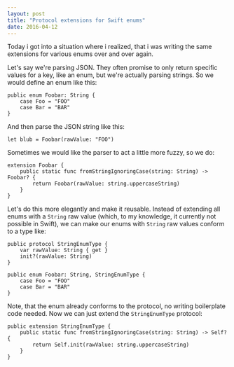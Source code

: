 ```yaml
---
layout: post
title: "Protocol extensions for Swift enums"
date: 2016-04-12
---
```


Today i got into a situation where i realized, that i was writing the same extensions for various enums over and over again.

Let's say we're parsing JSON. They often promise to only return specific values for a key, like an enum, but we're actually parsing strings. So we would define an enum like this:

    public enum Foobar: String {
        case Foo = "FOO"
        case Bar = "BAR"
    }

And then parse the JSON string like this:

    let blub = Foobar(rawValue: "FOO")

Sometimes we would like the parser to act a little more fuzzy, so we do:

    extension Foobar {
        public static func fromStringIgnoringCase(string: String) -> Foobar? {
            return Foobar(rawValue: string.uppercaseString)
        }
    }

Let's do this more elegantly and make it reusable. Instead of extending all enums with a `String` raw value (which, to my knowledge, it currently not possible in Swift), we can make our enums with `String` raw values conform to a type like:

    public protocol StringEnumType {
        var rawValue: String { get }
        init?(rawValue: String)
    }

    public enum Foobar: String, StringEnumType {
        case Foo = "FOO"
        case Bar = "BAR"
    }

Note, that the enum already conforms to the protocol, no writing boilerplate code needed. Now we can just extend the `StringEnumType` protocol:

    public extension StringEnumType {
        public static func fromStringIgnoringCase(string: String) -> Self? {
            return Self.init(rawValue: string.uppercaseString)
        }
    }
